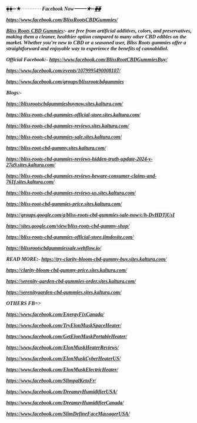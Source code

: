 <p>⧳⧳═★┈┈┈┈<span style="font-family: Georgia, serif;"><em><strong>Facebook Now┈┈┈┈★═⧳⧳</strong></em></span></p>
<p><a href="https://www.facebook.com/BlissRootsCBDGummies/"><span style="font-family: Georgia, serif;"><em><strong>https://www.facebook.com/BlissRootsCBDGummies/</strong></em></span></a></p>
<p><span style="font-family: Georgia, serif;"><em><strong><a href="https://getdeal24x7.com/bliss-root-cbd-gummies-buy">Bliss Roots CBD Gummies</a>:- are free from artificial additives, colors, and preservatives, making them a cleaner, healthier option compared to many other CBD edibles on the market. Whether you&rsquo;re new to CBD or a seasoned user, Bliss Roots gummies offer a straightforward and enjoyable way to experience the benefits of cannabidiol.</strong></em></span></p>
<p><span style="font-family: Georgia, serif;"><em><strong>Official Facebook:- <a href="https://www.facebook.com/BlissRootCBDGummiesBuy/">https://www.facebook.com/BlissRootCBDGummiesBuy/</a></strong></em></span></p>
<p><a href="https://www.facebook.com/events/1079995490008107/"><span style="font-family: Georgia, serif;"><em><strong>https://www.facebook.com/events/1079995490008107/</strong></em></span></a></p>
<p><a href="https://www.facebook.com/groups/blissrootcbdgummies"><span style="font-family: Georgia, serif;"><em><strong>https://www.facebook.com/groups/blissrootcbdgummies</strong></em></span></a></p>
<p><span style="font-family: Georgia, serif;"><em><strong>Blogs:-</strong></em></span></p>
<p><a href="https://blissrootscbdgummiesbuynow.sites.kaltura.com/"><span style="font-family: Georgia, serif;"><em><strong>https://blissrootscbdgummiesbuynow.sites.kaltura.com/</strong></em></span></a></p>
<p><a href="https://bliss-roots-cbd-gummies-official-store.sites.kaltura.com/"><span style="font-family: Georgia, serif;"><em><strong>https://bliss-roots-cbd-gummies-official-store.sites.kaltura.com/</strong></em></span></a></p>
<p><a href="https://bliss-roots-cbd-gummies-reviews.sites.kaltura.com/"><span style="font-family: Georgia, serif;"><em><strong>https://bliss-roots-cbd-gummies-reviews.sites.kaltura.com/</strong></em></span></a></p>
<p><a href="https://bliss-roots-cbd-gummies-sale.sites.kaltura.com/"><span style="font-family: Georgia, serif;"><em><strong>https://bliss-roots-cbd-gummies-sale.sites.kaltura.com/</strong></em></span></a></p>
<p><a href="https://bliss-root-cbd-gummy.sites.kaltura.com/"><span style="font-family: Georgia, serif;"><em><strong>https://bliss-root-cbd-gummy.sites.kaltura.com/</strong></em></span></a></p>
<p><a href="https://bliss-roots-cbd-gummies-reviews-hidden-truth-update-2024-y-27a9.sites.kaltura.com/"><span style="font-family: Georgia, serif;"><em><strong>https://bliss-roots-cbd-gummies-reviews-hidden-truth-update-2024-y-27a9.sites.kaltura.com/</strong></em></span></a></p>
<p><a href="https://bliss-roots-cbd-gummies-reviews-beware-consumer-claims-and-761f.sites.kaltura.com/"><span style="font-family: Georgia, serif;"><em><strong>https://bliss-roots-cbd-gummies-reviews-beware-consumer-claims-and-761f.sites.kaltura.com/</strong></em></span></a></p>
<p><a href="https://bliss-roots-cbd-gummies-reviews-us.sites.kaltura.com/"><span style="font-family: Georgia, serif;"><em><strong>https://bliss-roots-cbd-gummies-reviews-us.sites.kaltura.com/</strong></em></span></a></p>
<p><a href="https://bliss-root-cbd-gummies-price.sites.kaltura.com/"><span style="font-family: Georgia, serif;"><em><strong>https://bliss-root-cbd-gummies-price.sites.kaltura.com/</strong></em></span></a></p>
<p><a href="https://groups.google.com/g/bliss-roots-cbd-gummies-sale-now/c/h-DvHDTjUsI"><span style="font-family: Georgia, serif;"><em><strong>https://groups.google.com/g/bliss-roots-cbd-gummies-sale-now/c/h-DvHDTjUsI</strong></em></span></a></p>
<p><a href="https://sites.google.com/view/bliss-roots-cbd-gummy-shop/"><span style="font-family: Georgia, serif;"><em><strong>https://sites.google.com/view/bliss-roots-cbd-gummy-shop/</strong></em></span></a></p>
<p><a href="https://bliss-roots-cbd-gummies-official-store.jimdosite.com/"><span style="font-family: Georgia, serif;"><em><strong>https://bliss-roots-cbd-gummies-official-store.jimdosite.com/</strong></em></span></a></p>
<p><a href="https://blissrootscbdgummiessale.webflow.io/"><span style="font-family: Georgia, serif;"><em><strong>https://blissrootscbdgummiessale.webflow.io/</strong></em></span></a></p>
<p><span style="font-family: Georgia, serif;"><em><strong>READ MORE:- <a href="https://try-clarity-bloom-cbd-gummy-buy.sites.kaltura.com/">https://try-clarity-bloom-cbd-gummy-buy.sites.kaltura.com/</a></strong></em></span></p>
<p><a href="https://clarity-bloom-cbd-gummy-price.sites.kaltura.com/"><span style="font-family: Georgia, serif;"><em><strong>https://clarity-bloom-cbd-gummy-price.sites.kaltura.com/</strong></em></span></a></p>
<p><a href="https://serenity-garden-cbd-gummies-order.sites.kaltura.com/"><span style="font-family: Georgia, serif;"><em><strong>https://serenity-garden-cbd-gummies-order.sites.kaltura.com/</strong></em></span></a></p>
<p><a href="https://serenitygarden-cbd-gummies.sites.kaltura.com/"><span style="font-family: Georgia, serif;"><em><strong>https://serenitygarden-cbd-gummies.sites.kaltura.com/</strong></em></span></a></p>
<p><span style="font-family: Georgia, serif;"><em><strong>OTHERS FB=&gt;</strong></em></span></p>
<p><a href="https://www.facebook.com/EnergyFixCanada/"><span style="font-family: Georgia, serif;"><em><strong>https://www.facebook.com/EnergyFixCanada/</strong></em></span></a></p>
<p><a href="https://www.facebook.com/TryElonMuskSpaceHeater/"><span style="font-family: Georgia, serif;"><em><u><strong>https://www.facebook.com/TryElonMuskSpaceHeater/</strong></u></em></span></a></p>
<p><a href="https://www.facebook.com/GetElonMuskPortableHeater/"><span style="font-family: Georgia, serif;"><em><u><strong>https://www.facebook.com/GetElonMuskPortableHeater/</strong></u></em></span></a></p>
<p><a href="https://www.facebook.com/ElonMuskHeaterReviews/"><span style="font-family: Georgia, serif;"><em><u><strong>https://www.facebook.com/ElonMuskHeaterReviews/</strong></u></em></span></a></p>
<p><a href="https://www.facebook.com/ElonMuskCyberHeaterUS/"><span style="font-family: Georgia, serif;"><em><u><strong>https://www.facebook.com/ElonMuskCyberHeaterUS/</strong></u></em></span></a></p>
<p><a href="https://www.facebook.com/ElonMuskElectricHeater/"><span style="font-family: Georgia, serif;"><em><u><strong>https://www.facebook.com/ElonMuskElectricHeater/</strong></u></em></span></a></p>
<p><a href="https://www.facebook.com/SlimpalKetoFr/"><span style="font-family: Georgia, serif;"><em><u><strong>https://www.facebook.com/SlimpalKetoFr/</strong></u></em></span></a></p>
<p><a href="https://www.facebook.com/DreamzyHumidifierUSA/"><span style="font-family: Georgia, serif;"><em><u><strong>https://www.facebook.com/DreamzyHumidifierUSA/</strong></u></em></span></a></p>
<p><a href="https://www.facebook.com/DreamzyHumidifierCanada/"><span style="font-family: Georgia, serif;"><em><u><strong>https://www.facebook.com/DreamzyHumidifierCanada/</strong></u></em></span></a></p>
<p><a href="https://www.facebook.com/SlimDefineFaceMassagerUSA/"><span style="font-family: Georgia, serif;"><em><u><strong>https://www.facebook.com/SlimDefineFaceMassagerUSA/</strong></u></em></span></a></p>
